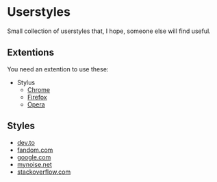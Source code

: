 # Userstyles

Small collection of userstyles that, I hope, someone else will find useful.

## Extentions

You need an extention to use these:

* Stylus
  * [Chrome](https://chrome.google.com/webstore/detail/stylus/clngdbkpkpeebahjckkjfobafhncgmne)
  * [Firefox](https://addons.mozilla.org/firefox/addon/styl-us/)
  * [Opera](https://github.com/openstyles/stylus/wiki/Opera,-Outdated-Stylus)

## Styles

* [dev.to](https://raw.githubusercontent.com/Birdie0/userstyles/master/styles/dev.to.user.css)
* [fandom.com](https://raw.githubusercontent.com/Birdie0/userstyles/master/styles/fandom.com.user.css)
* [google.com](https://raw.githubusercontent.com/Birdie0/userstyles/master/styles/google.com.user.css)
* [mynoise.net](https://raw.githubusercontent.com/Birdie0/userstyles/master/styles/mynoise.net.user.css)
* [stackoverflow.com](https://raw.githubusercontent.com/Birdie0/userstyles/master/styles/stackoverflow.com.user.css)
